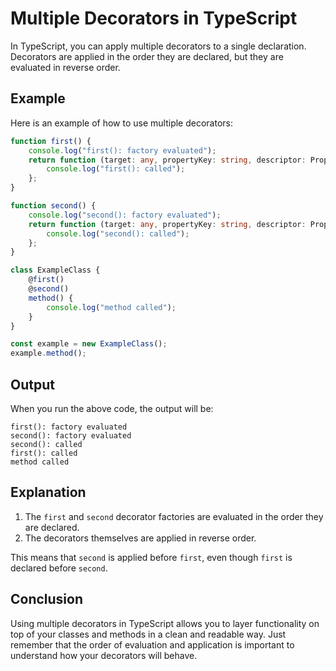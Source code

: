 # Multiple Decorators in TypeScript

In TypeScript, you can apply multiple decorators to a single declaration. Decorators are applied in the order they are declared, but they are evaluated in reverse order.

## Example

Here is an example of how to use multiple decorators:

```typescript
function first() {
    console.log("first(): factory evaluated");
    return function (target: any, propertyKey: string, descriptor: PropertyDescriptor) {
        console.log("first(): called");
    };
}

function second() {
    console.log("second(): factory evaluated");
    return function (target: any, propertyKey: string, descriptor: PropertyDescriptor) {
        console.log("second(): called");
    };
}

class ExampleClass {
    @first()
    @second()
    method() {
        console.log("method called");
    }
}

const example = new ExampleClass();
example.method();
```

## Output

When you run the above code, the output will be:

```
first(): factory evaluated
second(): factory evaluated
second(): called
first(): called
method called
```

## Explanation

1. The `first` and `second` decorator factories are evaluated in the order they are declared.
2. The decorators themselves are applied in reverse order.

This means that `second` is applied before `first`, even though `first` is declared before `second`.

## Conclusion

Using multiple decorators in TypeScript allows you to layer functionality on top of your classes and methods in a clean and readable way. Just remember that the order of evaluation and application is important to understand how your decorators will behave.
